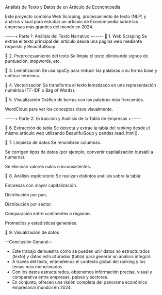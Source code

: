 Análisis de Texto y Datos de un Artículo de Economipedia

Este proyecto combina Web Scraping, procesamiento de texto (NLP) y análisis visual para estudiar un artículo de Economipedia sobre las empresas más grandes del mundo en 2024.

-----+ Parte 1: Análisis del Texto Narrativo +-----
🔹 1. Web Scraping
Se extrae el texto principal del artículo desde una página web mediante requests y BeautifulSoup.

🔹 2. Preprocesamiento del texto
Se limpia el texto eliminando signos de puntuación, stopwords, etc.

🔹 3. Lematización
Se usa spaCy para reducir las palabras a su forma base y unificar términos.

🔹 4. Vectorización
Se transforma el texto lematizado en una representación numérica (TF-IDF o Bag of Words).

🔹 5. Visualización
Gráfico de barras con las palabras más frecuentes.

WordCloud para ver los conceptos clave visualmente.

-----+ Parte 2: Extracción y Análisis de la Tabla de Empresas +-----

🔹 6. Extracción de tabla
Se detecta y extrae la tabla del ranking desde el mismo artículo web utilizando BeautifulSoup y pandas.read_html().

🔹 7. Limpieza de datos
Se renombran columnas.

Se corrigen tipos de datos (por ejemplo, convertir capitalización bursátil a números).

Se eliminan valores nulos o inconsistentes.

🔹 8. Análisis exploratorio
Se realizan distintos análisis sobre la tabla:

Empresas con mayor capitalización.

Distribución por país.

Distribución por sector.

Comparación entre continentes o regiones.

Promedios y estadísticas generales.

🔹 9. Visualización de datos

--Conclusión General--
+ Este trabajo demuestra cómo se pueden unir datos no estructurados (texto) y datos estructurados (tabla) para generar un análisis integral.
+ A través del texto, entendemos el contexto global del ranking y los temas más mencionados.
+ Con los datos estructurados, obtenemos información precisa, visual y comparativa entre empresas, países y sectores.
+ En conjunto, ofrecen una visión completa del panorama económico empresarial mundial en 2024.



